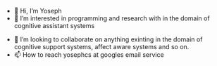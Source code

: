 - 👋 Hi, I’m Yoseph
- 👀 I’m interested in programming and research with in the domain of cognitive assistant systems 
<!-- - 🌱 I’m currently learning -->
- 💞️ I’m looking to collaborate on anything exinting in the domain of cognitive support systems, affect aware systems and so on.
- 📫 How to reach yosephcs at  googles email service

<!---
yosephberhanu/yosephberhanu is a ✨ special ✨ repository because its `README.md` (this file) appears on your GitHub profile.
You can click the Preview link to take a look at your changes.
--->
